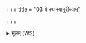 +++
title = "03 ये स्थास्यामुदीच्याम्"

+++
<details><summary>मूलम् (WS)</summary>

ये स्थास्यामुदीच्यां दिशि प्रविध्यन्तो नाम देवास्तेषां वो वात इषवः ।  
ते नो मृडत ते नो ऽधि ब्रूत तेभ्यो नमस्तेभ्यः स्वाहा ।॥ ४ ॥  
ये स्थास्यां ध्रुवायां दिशि विलिम्पा नाम देवास्तेषां वो ऽन्नमिषवः।  
ते नो मृडत ते नो ऽधि ब्रूत तेभ्यो नमस्तेभ्यः स्वाहा ॥ ५ ॥
</details>